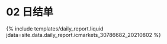 # 02 日结单

{% include  templates/daily_report.liquid jdata=site.data.daily_report.icmarkets_30786682_20210802 %}